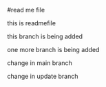 #read me file

this is readmefile

this branch is being added

one more branch is being added

change in main branch

change in update branch
